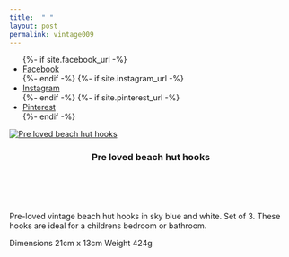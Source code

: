 ```yaml
---
title:  " "
layout: post
permalink: vintage009
---
```


<ul class="icons">
		{%- if site.facebook_url -%}
		<li><a href="{{- site.facebook_url -}}" target="_blank" class="icon-b fa-facebook-f"><span class="label">Facebook</span></a></li>
		{%- endif -%}
		{%- if site.instagram_url -%}
		<li><a href="{{- site.instagram_url -}}" target="_blank" class="icon-b fa-instagram"><span class="label">Instagram</span></a></li>
		{%- endif -%}
		{%- if site.pinterest_url -%}
		<li><a href="{{- site.pinterest_url -}}" target="_blank" class="icon-b fa-pinterest"><span class="label">Pinterest</span></a></li>
		{%- endif -%}
	  </ul>


<!-- Table -->

  <div class="row">
    <div class="4u 12u$(mobile)">
      <div class="item">
        <a class="image fit" href="https://www.etsy.com/uk/listing/725706355/pre-loved-beach-hut-hooks?ref=listings_manager_grid" target="_blank"><img src="{{ 'assets/images//vintage009/IMG_0338.JPG' | relative_url }}" alt="Pre loved beach hut hooks" /></a>
        <header>
          <h3>Pre loved beach hut hooks</h3>
        </header>
      </div>
    </div>
  </div>


<br>
<p>Pre-loved vintage beach hut hooks in sky blue and white. Set of 3. 
These hooks are ideal for a childrens bedroom or bathroom.

Dimensions 21cm x 13cm
Weight 424g<br>
